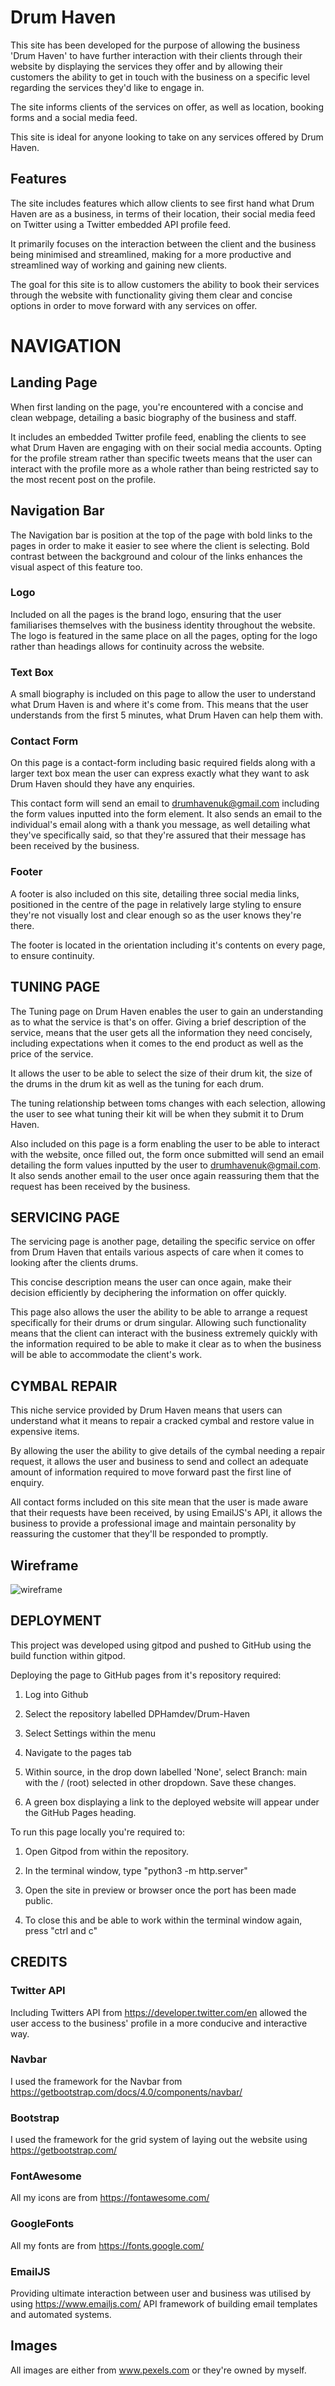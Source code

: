 # Drum Haven



This site has been developed for the purpose of allowing the business 'Drum Haven' to have further interaction with their clients through their website by displaying the services they offer and by allowing their customers the ability to get in touch with the business on a specific level regarding the services they'd like to engage in. 



The site informs clients of the services on offer, as well as location, booking forms and a social media feed. 



This site is ideal for anyone looking to take on any services offered by Drum Haven. 



## Features



The site includes features which allow clients to see first hand what Drum Haven are as a business, in terms of their location, their social media feed on Twitter using a Twitter embedded API profile feed. 



It primarily focuses on the interaction between the client and the business being minimised and streamlined, making for a more productive and streamlined way of working and gaining new clients. 



The goal for this site is to allow customers the ability to book their services through the website with functionality giving them clear and concise options in order to move forward with any services on offer. 



# NAVIGATION



## Landing Page



When first landing on the page, you're encountered with a concise and clean webpage, detailing a basic biography of the business and staff.



It includes an embedded Twitter profile feed, enabling the clients to see what Drum Haven are engaging with on their social media accounts. Opting for the profile stream rather than specific tweets means that the user can interact with the profile more as a whole rather than being restricted say to the most recent post on the profile. 



## Navigation Bar



The Navigation bar is position at the top of the page with bold links to the pages in order to make it easier to see where the client is selecting. Bold contrast between the background and colour of the links enhances the visual aspect of this feature too. 



### Logo



Included on all the pages is the brand logo, ensuring that the user familiarises themselves with the business identity throughout the website. The logo is featured in the same place on all the pages, opting for the logo rather than headings allows for continuity across the website. 



### Text Box



A small biography is included on this page to allow the user to understand what Drum Haven is and where it's come from. This means that the user understands from the first 5 minutes, what Drum Haven can help them with. 



### Contact Form



On this page is a contact-form including basic required fields along with a larger text box mean the user can express exactly what they want to ask Drum Haven should they have any enquiries. 



This contact form will send an email to drumhavenuk@gmail.com including the form values inputted into the form element. It also sends an email to the individual's email along with a thank you message, as well detailing what they've specifically said, so that they're assured that their message has been received by the business. 




### Footer



A footer is also included on this site, detailing three social media links, positioned in the centre of the page in relatively large styling to ensure they're not visually lost and clear enough so as the user knows they're there. 



The footer is located in the orientation including it's contents on every page, to ensure continuity. 





## TUNING PAGE



The Tuning page on Drum Haven enables the user to gain an understanding as to what the service is that's on offer. Giving a brief description of the service, means that the user gets all the information they need concisely, including expectations when it comes to the end product as well as the price of the service. 

It allows the user to be able to select the size of their drum kit, the size of the drums in the drum kit as well as the tuning for each drum. 

The tuning relationship between toms changes with each selection, allowing the user to see what tuning their kit will be when they submit it to Drum Haven. 


Also included on this page is a form enabling the user to be able to interact with the website, once filled out, the form once submitted will send an email detailing the form values inputted by the user to drumhavenuk@gmail.com. It also sends another email to the user once again reassuring them that the request has been received by the business. 



## SERVICING PAGE


The servicing page is another page, detailing the specific service on offer from Drum Haven that entails various aspects of care when it comes to looking after the clients drums. 


This concise description means the user can once again, make their decision efficiently by deciphering the information on offer quickly.

This page also allows the user the ability to be able to arrange a request specifically for their drums or drum singular. Allowing such functionality means that the client can interact with the business extremely quickly with the information required to be able to make it clear as to when the business will be able to accommodate the client's work. 



## CYMBAL REPAIR


This niche service provided by Drum Haven means that users can understand what it means to repair a cracked cymbal and restore value in expensive items. 


By allowing the user the ability to give details of the cymbal needing a repair request, it allows the user and business to send and collect an adequate amount of information required to move forward past the first line of enquiry. 



All contact forms included on this site mean that the user is made aware that their requests have been received, by using EmailJS's API, it allows the business to provide a professional image and maintain personality by reassuring the customer that they'll be responded to promptly. 

## Wireframe

![wireframe](assets/images/MP2Wireframe.png)


## DEPLOYMENT


This project was developed using gitpod and pushed to GitHub using the build function within gitpod.

Deploying the page to GitHub pages from it's repository required:

1. Log into Github

2. Select the repository labelled DPHamdev/Drum-Haven

3. Select Settings within the menu

4. Navigate to the pages tab

5. Within source, in the drop down labelled 'None', select Branch: main with the / (root) selected in other dropdown. Save these changes.

6. A green box displaying a link to the deployed website will appear under the GitHub Pages heading.

To run this page locally you're required to:

1. Open Gitpod from within the repository.

2. In the terminal window, type "python3 -m http.server"

3. Open the site in preview or browser once the port has been made public.

4. To close this and be able to work within the terminal window again, press "ctrl and c"



## CREDITS


### Twitter API

Including Twitters API from https://developer.twitter.com/en allowed the user access to the business' profile in a more conducive and interactive way. 



### Navbar

I used the framework for the Navbar from https://getbootstrap.com/docs/4.0/components/navbar/ 



### Bootstrap

I used the framework for the grid system of laying out the website using https://getbootstrap.com/ 



### FontAwesome

All my icons are from https://fontawesome.com/



### GoogleFonts

All my fonts are from https://fonts.google.com/ 



### EmailJS


Providing ultimate interaction between user and business was utilised by using https://www.emailjs.com/ API framework of building email templates and automated systems. 



## Images

All images are either from www.pexels.com or they're owned by myself. 